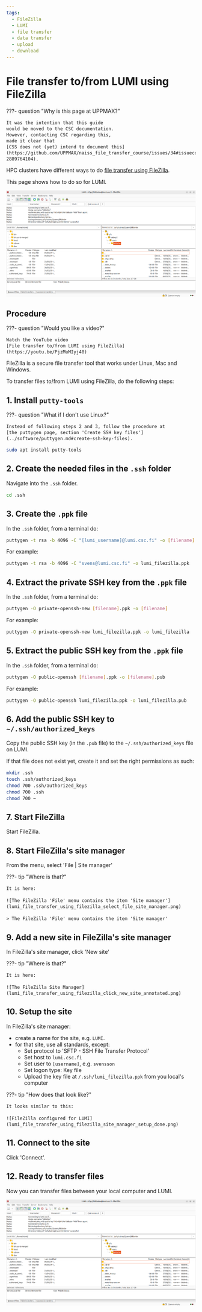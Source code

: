 ```yaml
---
tags:
  - FileZilla
  - LUMI
  - file transfer
  - data transfer
  - upload
  - download
---
```


# File transfer to/from LUMI using FileZilla

???- question "Why is this page at UPPMAX?"

    It was the intention that this guide
    would be moved to the CSC documentation.
    However, contacting CSC regarding this,
    made it clear that
    [CSS does not (yet) intend to document this](https://github.com/UPPMAX/naiss_file_transfer_course/issues/34#issuecomment-2889764104).

HPC clusters have different ways to do
[file transfer using FileZilla](file_transfer_using_filezilla.md).

This page shows how to do so for LUMI.

![Ready to transfer files](lumi_file_transfer_using_filezilla_done.png)

## Procedure

???- question "Would you like a video?"

    Watch the YouTube video
    [File transfer to/from LUMI using FileZilla](https://youtu.be/PjzMuMIyj40)

FileZilla is a secure file transfer tool that works under Linux, Mac and Windows.

To transfer files to/from LUMI using FileZilla, do
the following steps:

## 1. Install `putty-tools`

???- question "What if I don't use Linux?"

    Instead of following steps 2 and 3, follow the procedure at
    [the puttygen page, section 'Create SSH key files'](../software/puttygen.md#create-ssh-key-files).


```bash
sudo apt install putty-tools
```

## 2. Create the needed files in the `.ssh` folder

Navigate into the `.ssh` folder.

```bash
cd .ssh
```

## 3. Create the `.ppk` file

In the `.ssh` folder, from a terminal do:

```bash
puttygen -t rsa -b 4096 -C "[lumi_username]@lumi.csc.fi" -o [filename].ppk
```

For example:

```bash
puttygen -t rsa -b 4096 -C "svens@lumi.csc.fi" -o lumi_filezilla.ppk
```

## 4. Extract the private SSH key from the `.ppk` file

In the `.ssh` folder, from a terminal do:

```bash
puttygen -O private-openssh-new [filename].ppk -o [filename]
```

For example:

```bash
puttygen -O private-openssh-new lumi_filezilla.ppk -o lumi_filezilla
```

## 5. Extract the public SSH key from the `.ppk` file

In the `.ssh` folder, from a terminal do:

```bash
puttygen -O public-openssh [filename].ppk -o [filename].pub
```

For example:

```bash
puttygen -O public-openssh lumi_filezilla.ppk -o lumi_filezilla.pub
```

## 6. Add the public SSH key to `~/.ssh/authorized_keys`

Copy the public SSH key (in the `.pub` file)
to the `~/.ssh/authorized_keys` file on LUMI.

If that file does not exist yet, create it and set the right
permissions as such:

```bash
mkdir .ssh
touch .ssh/authorized_keys
chmod 700 .ssh/authorized_keys
chmod 700 .ssh
chmod 700 ~
```

## 7. Start FileZilla

Start FileZilla.

## 8. Start FileZilla's site manager

From the menu, select 'File | Site manager'

???- tip "Where is that?"

    It is here:

    ![The FileZilla 'File' menu contains the item 'Site manager'](lumi_file_transfer_using_filezilla_select_file_site_manager.png)

    > The FileZilla 'File' menu contains the item 'Site manager'

## 9. Add a new site in FileZilla's site manager

In FileZilla's site manager, click 'New site'

???- tip "Where is that?"

    It is here:

    ![The FileZilla Site Manager](lumi_file_transfer_using_filezilla_click_new_site_annotated.png)

## 10. Setup the site

In FileZilla's site manager:

- create a name for the site, e.g. `LUMI`.
- for that site, use all standards, except:
    - Set protocol to 'SFTP - SSH File Transfer Protocol'
    - Set host to `lumi.csc.fi`
    - Set user to `[username]`, e.g. `svensson`
    - Set logon type: Key file
    - Upload the key file at `/.ssh/lumi_filezilla.ppk`
      from you local's computer

???- tip "How does that look like?"

    It looks similar to this:

    ![FileZilla configured for LUMI](lumi_file_transfer_using_filezilla_site_manager_setup_done.png)

## 11. Connect to the site

Click 'Connect'.

## 12. Ready to transfer files

Now you can transfer files between your local computer and LUMI.

![Ready to transfer files](lumi_file_transfer_using_filezilla_done.png)

